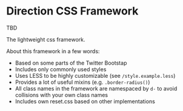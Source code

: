Direction CSS Framework
=======================

TBD

The lightweight css framework.

About this framework in a few words:
* Based on some parts of the Twitter Bootstap
* Includes only commonly used styles
* Uses LESS to be highly customizable (see `/style.example.less`)
* Provides a lot of useful mixins (e.g. `.border-radius()`)
* All class names in the framework are namespaced by `d-` to avoid collisions with your own class names
* Includes own reset.css based on other implementations